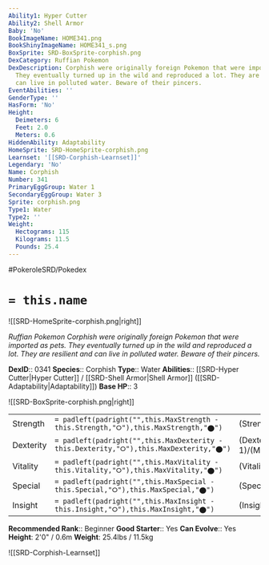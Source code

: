 ```yaml
---
Ability1: Hyper Cutter
Ability2: Shell Armor
Baby: 'No'
BookImageName: HOME341.png
BookShinyImageName: HOME341_s.png
BoxSprite: SRD-BoxSprite-corphish.png
DexCategory: Ruffian Pokemon
DexDescription: Corphish were originally foreign Pokemon that were imported as pets.
  They eventually turned up in the wild and reproduced a lot. They are resilient and
  can live in polluted water. Beware of their pincers.
EventAbilities: ''
GenderType: ''
HasForm: 'No'
Height:
  Deimeters: 6
  Feet: 2.0
  Meters: 0.6
HiddenAbility: Adaptability
HomeSprite: SRD-HomeSprite-corphish.png
Learnset: '[[SRD-Corphish-Learnset]]'
Legendary: 'No'
Name: Corphish
Number: 341
PrimaryEggGroup: Water 1
SecondaryEggGroup: Water 3
Sprite: corphish.png
Type1: Water
Type2: ''
Weight:
  Hectograms: 115
  Kilograms: 11.5
  Pounds: 25.4
---
```


#PokeroleSRD/Pokedex

# `= this.name`

![[SRD-HomeSprite-corphish.png|right]]

*Ruffian Pokemon*
*Corphish were originally foreign Pokemon that were imported as pets. They eventually turned up in the wild and reproduced a lot. They are resilient and can live in polluted water. Beware of their pincers.*

**DexID**:: 0341
**Species**:: Corphish
**Type**:: Water
**Abilities**:: [[SRD-Hyper Cutter|Hyper Cutter]] / [[SRD-Shell Armor|Shell Armor]] ([[SRD-Adaptability|Adaptability]])
**Base HP**:: 3

![[SRD-BoxSprite-corphish.png|right]]

|           |                                                                                        |                                          |
| --------- | -------------------------------------------------------------------------------------- | ---------------------------------------- |
| Strength  | `= padleft(padright("",this.MaxStrength - this.Strength,"⭘"),this.MaxStrength,"⬤")`    | (Strength::2)/(MaxStrength::5)   |
| Dexterity | `= padleft(padright("",this.MaxDexterity - this.Dexterity,"⭘"),this.MaxDexterity,"⬤")` | (Dexterity:: 1)/(MaxDexterity::3) |
| Vitality  | `= padleft(padright("",this.MaxVitality - this.Vitality,"⭘"),this.MaxVitality,"⬤")`    | (Vitality::2)/(MaxVitality::4)   |
| Special   | `= padleft(padright("",this.MaxSpecial - this.Special,"⭘"),this.MaxSpecial,"⬤")`       | (Special::2)/(MaxSpecial::4)     |
| Insight   | `= padleft(padright("",this.MaxInsight - this.Insight,"⭘"),this.MaxInsight,"⬤")`       | (Insight::1)/(MaxInsight::3)     |

**Recommended Rank**:: Beginner
**Good Starter**:: Yes
**Can Evolve**:: Yes
**Height**: 2'0" / 0.6m
**Weight**: 25.4lbs / 11.5kg

![[SRD-Corphish-Learnset]]